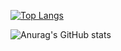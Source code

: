 [![Top Langs](https://github-readme-stats.vercel.app/api/top-langs/?username=0csong)](https://github.com/anuraghazra/github-readme-stats)

![Anurag's GitHub stats](https://github-readme-stats.vercel.app/api?username=0csong&show_icons=true&theme=radical)
